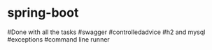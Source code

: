 # spring-boot
#Done with all the tasks
#swagger
#controlledadvice
#h2 and mysql
#exceptions
#command line runner
